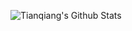 ![Tianqiang's Github Stats](https://github-readme-stats.vercel.app/api?username=TianQ20&bg_color=30,e96443,904e95&title_color=fff&text_color=fff)
